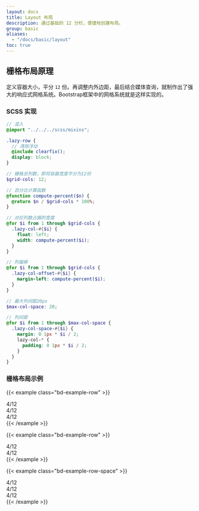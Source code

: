 ```yaml
---
layout: docs
title: Layout 布局
description: 通过基础的 12 分栏，便捷地创建布局。
group: basic
aliases:
  - "/docs/basic/layout"
toc: true
---
```


## 栅格布局原理

定义容器大小，平分 `12` 份。再调整内外边距，最后结合媒体查询，就制作出了强大的响应式网格系统。Bootstrap框架中的网格系统就是这样实现的。

### SCSS 实现
```scss
// 混入
@import "../../../scss/mixins";

.lazy-row {
  // 清除浮动
  @include clearfix();
  display: block;
}

// 栅格总列数，即将容器宽度平分为12份
$grid-cols: 12;

// 百分比计算函数
@function compute-percent($n) {
  @return $n / $grid-cols * 100%;
}

// 对应列数占据的宽度
@for $i from 1 through $grid-cols {
  .lazy-col-#{$i} {
    float: left;
    width: compute-percent($i);
  }
}

// 列偏移
@for $i from 1 through $grid-cols {
  .lazy-col-offset-#{$i} {
    margin-left: compute-percent($i);
  }
}

// 最大列间距20px
$max-col-space: 20;

// 列间距
@for $i from 1 through $max-col-space {
  .lazy-col-space-#{$i} {
    margin: 0 1px * $i / 2;
    lazy-col-* {
      padding: 0 1px * $i / 2;
    }
  }
}
```

### 栅格布局示例

{{< example class="bd-example-row" >}}
<div class="lazy-row">
  <div class="lazy-col-4">4/12</div>
  <div class="lazy-col-4">4/12</div>
  <div class="lazy-col-4">4/12</div>
</div>
{{< /example >}}

{{< example class="bd-example-row" >}}
<div class="lazy-row">
  <div class="lazy-col-4">
    <div class="inner">4/12</div>  
  </div>
  <div class="lazy-col-4 lazy-col-offset-4">
    <div class="inner">4/12</div>  
  </div>
</div>
{{< /example >}}

{{< example class="bd-example-row-space" >}}
<div class="lazy-row lazy-col-space-10">
  <div class="lazy-col-4">
    <div class="inner">4/12</div>  
  </div>
  <div class="lazy-col-4">
    <div class="inner">4/12</div>  
  </div>
  <div class="lazy-col-4">
    <div class="inner">4/12</div>  
  </div>
</div>
{{< /example >}}

